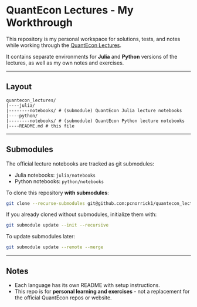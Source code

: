 # QuantEcon Lectures - My Workthrough

This repository is my personal workspace for solutions, tests, and notes while working through the [QuantEcon Lectures](https://quantecon.org/lectures/).

It contains separate environments for **Julia** and **Python** versions of the lectures, as well as my own notes and exercises.

---

## Layout

```
quantecon_lectures/
|----julia/
|--------notebooks/ # (submodule) QuantEcon Julia lecture notebooks
|----python/
|--------notebooks/ # (submodule) QuantEcon Python lecture notebooks
|----README.md # this file

```

---

## Submodules

The official lecture notebooks are tracked as git submodules:

- Julia notebooks: `julia/notebooks`
- Python notebooks: `python/notebooks`

To clone this repository **with submodules**:

```bash
git clone --recurse-submodules git@github.com:pcnorrick1/quantecon_lectures.git
```

If you already cloned without submodules, initialize them with:

```bash
git submodule update --init --recursive
```

To update submodules later:

```bash
git submodule update --remote --merge
```

---

## Notes

- Each language has its own README with setup instructions.
- This repo is for **personal learning and exercises** - not a replacement for the official QuantEcon repos or website.
